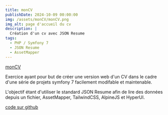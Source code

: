 ```yaml
---
title: monCV
publishDate: 2024-10-09 00:00:00
img: /assets/monCV/monCV.png
img_alt: page d'accueil du cv
description: |
  Création d'un cv avec JSON Resume
tags:
  - PHP / Symfony 7
  - JSON Resume
  - AssetMapper
---
```


[monCV](https://monCV.sebastienmaillet.fr/)

Exercice ayant pour but de créer une version web d'un CV dans le cadre d'une série de projets symfony 7 facilement modifable et maintenable.

L'objectif étant d'utiliser le standard JSON Resume afin de lire des données depuis un fichier, AssetMapper, TailwindCSS, AlpineJS et HyperUI.


[code sur github](https://github.com/sebastien-76/monCv)
